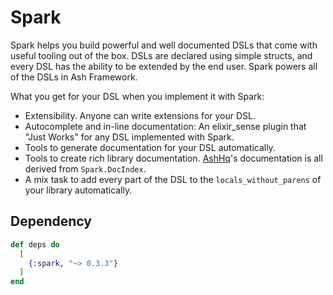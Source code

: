 # Spark

Spark helps you build powerful and well documented DSLs that come with useful tooling out of the box. DSLs are declared using simple structs, and every DSL has the ability to be extended by the end user. Spark powers all of the DSLs in Ash Framework.

What you get for your DSL when you implement it with Spark:

- Extensibility. Anyone can write extensions for your DSL.
- Autocomplete and in-line documentation: An elixir_sense plugin that "Just Works" for any DSL implemented with Spark.
- Tools to generate documentation for your DSL automatically.
- Tools to create rich library documentation. [AshHq](https://ash-hq.org)'s documentation is all derived from `Spark.DocIndex`.
- A mix task to add every part of the DSL to the `locals_without_parens` of your library automatically.

## Dependency

```elixir
def deps do
  [
    {:spark, "~> 0.3.3"}
  ]
end
```
